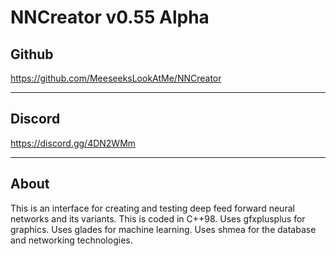 # NNCreator v0.55 Alpha

## Github

https://github.com/MeeseeksLookAtMe/NNCreator

---

## Discord

https://discord.gg/4DN2WMm

---

## About

This is an interface for creating and testing deep feed forward neural networks and its variants.
This is coded in C++98.
Uses gfxplusplus for graphics.
Uses glades for machine learning.
Uses shmea for the database and networking technologies.
